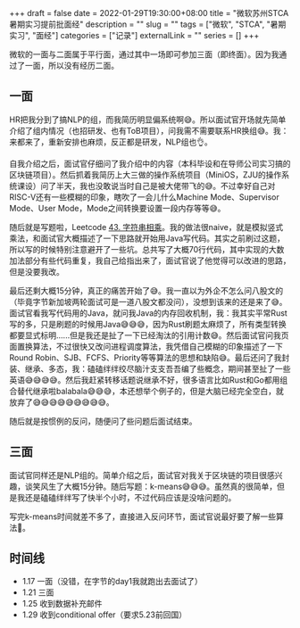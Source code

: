 +++ 
draft = false
date = 2022-01-29T19:30:00+08:00
title = "微软苏州STCA 暑期实习提前批面经"
description = ""
slug = ""
tags = ["微软", "STCA", "暑期实习", "面经"]
categories = ["记录"]
externalLink = ""
series = []
+++

微软的一面与二面属于平行面，通过其中一场即可参加三面（即终面）。因为我通过了一面，所以没有经历二面。

## 一面
HR把我分到了搞NLP的组，而我简历明显偏系统啊😅。所以面试官开场就先简单介绍了组内情况（也招研发、也有ToB项目），问我需不需要联系HR换组😅。我：来都来了，重新安排也麻烦，反正都是研发，NLP组也👌。

自我介绍之后，面试官仔细问了我介绍中的内容（本科毕设和在导师公司实习搞的区块链项目）。然后抓着我简历上大三做的操作系统项目（MiniOS，ZJU的操作系统课设）问了半天，我也没敢说当时自己是被大佬带飞的😅。不过幸好自己对RISC-V还有一些模糊的印象，瞎吹了一会儿什么Machine Mode、Supervisor Mode、User Mode，Mode之间转换要设置一段内存等等😅。

随后就是写题啦，Leetcode [43. 字符串相乘](https://leetcode-cn.com/problems/multiply-strings/)。我的做法很naive，就是模拟竖式乘法，和面试官大概描述了一下思路就开始用Java写代码。其实之前刷过这题，所以写的时候特别注意避开了一些坑。总共写了大概70行代码，其中实现的大数加法部分有些代码重复，我自己给指出来了，面试官说了他觉得可以改进的思路，但是没要我改。

最后还剩大概15分钟，真正的痛苦开始了😅。我一直以为外企不怎么问八股文的（毕竟字节新加坡两轮面试可是一道八股文都没问），没想到该来的还是来了😅。面试官看我写代码用的Java，就问我Java的内存回收机制，我：我其实平常Rust写的多，只是刷题的时候用Java😅😅😅，因为Rust刷题太麻烦了，所有类型转换都要显式标明......但是我还是扯了一下已经淘汰的引用计数😅。然后面试官问我页面置换算法，不过很快又改问进程调度算法，我凭借自己模糊的印象描述了一下Round Robin、SJB、FCFS、Priority等等算法的思想和缺陷😅。最后还问了我封装、继承、多态，我：磕磕绊绊绞尽脑汁支支吾吾编了些概念，期间甚至扯了一些英语😅😅😅😅。然后我赶紧转移话题说继承不好，很多语言比如Rust和Go都用组合替代继承啦balabala😅😅😅，本还想举个例子的，但是大脑已经完全空白，就放弃了😅😅😅😅😅😅😅😅😅。

随后就是按惯例的反问，随便问了些问题后面试结束。

## 三面
面试官同样还是NLP组的。简单介绍之后，面试官对我关于区块链的项目很感兴趣，谈笑风生了大概15分钟。随后写题：k-means😅😅😅。虽然真的很简单，但是我还是磕磕绊绊写了快半个小时，不过代码应该是没啥问题的。

写完k-means时间就差不多了，直接进入反问环节，面试官说最好要了解一些算法🥲。

## 时间线
* 1.17 一面（没错，在字节的day1我就跑出去面试了）
* 1.21 三面
* 1.25 收到数据补充邮件
* 1.29 收到conditional offer（要求5.23前回国） 